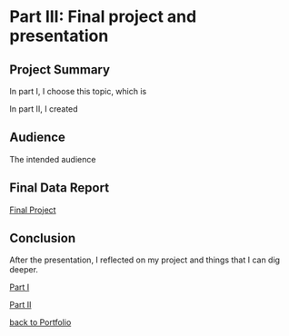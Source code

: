 
# Part III: Final project and presentation

## Project Summary

In part I, I choose this topic, which is 

In part II, I created 

## Audience

The intended audience

## Final Data Report

[Final Project](https://carnegiemellon.shorthandstories.com/final-project-ziqi/index.html)

## Conclusion

After the presentation, I reflected on my project and things that I can dig deeper. 


[Part I](https://ziqi0921.github.io/zhou-portfolio/part1)

[Part II](https://ziqi0921.github.io/zhou-portfolio/part2)

[back to Portfolio](https://ziqi0921.github.io/zhou-portfolio/)
